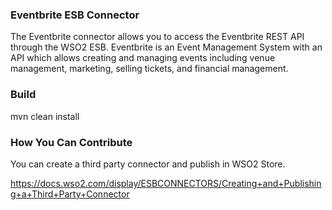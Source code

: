 ### Eventbrite ESB Connector

The Eventbrite connector allows you to access the Eventbrite REST API through the WSO2 ESB. Eventbrite is an Event Management System with an API which allows creating and managing events including venue management, marketing, selling tickets, and financial management.

### Build

mvn clean install

### How You Can Contribute

You can create a third party connector and publish in WSO2 Store.

https://docs.wso2.com/display/ESBCONNECTORS/Creating+and+Publishing+a+Third+Party+Connector
